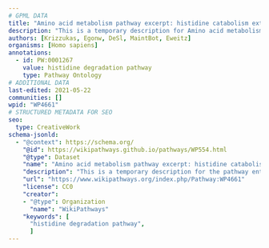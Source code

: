 ```yaml
---
# GPML DATA
title: "Amino acid metabolism pathway excerpt: histidine catabolism extension"
description: "This is a temporary description for Amino acid metabolism pathway excerpt: histidine catabolism extension"
authors: [Krizzukas, Egonw, DeSl, MaintBot, Eweitz]
organisms: [Homo sapiens]
annotations:
  - id: PW:0001267
    value: histidine degradation pathway
    type: Pathway Ontology
# ADDITIONAL DATA
last-edited: 2021-05-22
communities: []
wpid: "WP4661"
# STRUCTURED METADATA FOR SEO
seo:
  type: CreativeWork
schema-jsonld:
  - "@context": https://schema.org/
    "@id": https://wikipathways.github.io/pathways/WP554.html
    "@type": Dataset
    "name": "Amino acid metabolism pathway excerpt: histidine catabolism extension"
    "description": "This is a temporary description for the pathway entitled: Amino acid metabolism pathway excerpt: histidine catabolism extension"
    "url": "https://www.wikipathways.org/index.php/Pathway:WP4661"
    "license": CC0
    "creator":
    - "@type": Organization
      "name": "WikiPathways"
    "keywords": [
      "histidine degradation pathway",
      ]
---
```

